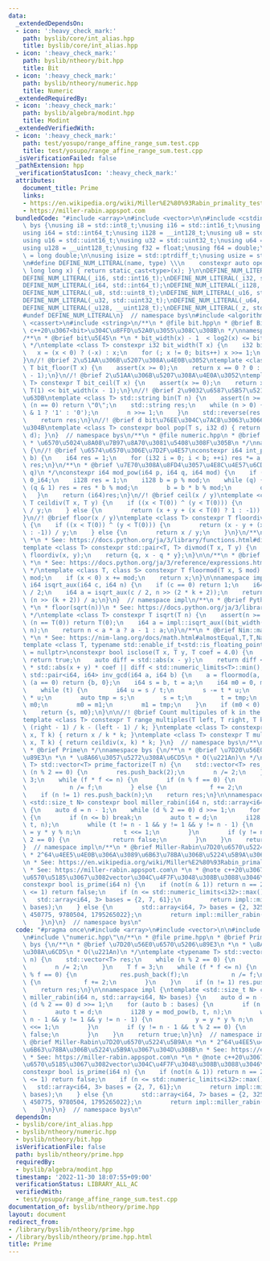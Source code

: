 ```yaml
---
data:
  _extendedDependsOn:
  - icon: ':heavy_check_mark:'
    path: byslib/core/int_alias.hpp
    title: byslib/core/int_alias.hpp
  - icon: ':heavy_check_mark:'
    path: byslib/ntheory/bit.hpp
    title: Bit
  - icon: ':heavy_check_mark:'
    path: byslib/ntheory/numeric.hpp
    title: Numeric
  _extendedRequiredBy:
  - icon: ':heavy_check_mark:'
    path: byslib/algebra/modint.hpp
    title: Modint
  _extendedVerifiedWith:
  - icon: ':heavy_check_mark:'
    path: test/yosupo/range_affine_range_sum.test.cpp
    title: test/yosupo/range_affine_range_sum.test.cpp
  _isVerificationFailed: false
  _pathExtension: hpp
  _verificationStatusIcon: ':heavy_check_mark:'
  attributes:
    document_title: Prime
    links:
    - https://en.wikipedia.org/wiki/Miller%E2%80%93Rabin_primality_test
    - https://miller-rabin.appspot.com
  bundledCode: "#include <array>\n#include <vector>\n\n#include <cstdint>\nnamespace\
    \ bys {\nusing i8 = std::int8_t;\nusing i16 = std::int16_t;\nusing i32 = std::int32_t;\n\
    using i64 = std::int64_t;\nusing i128 = __int128_t;\nusing u8 = std::uint8_t;\n\
    using u16 = std::uint16_t;\nusing u32 = std::uint32_t;\nusing u64 = std::uint64_t;\n\
    using u128 = __uint128_t;\nusing f32 = float;\nusing f64 = double;\nusing f128\
    \ = long double;\n\nusing isize = std::ptrdiff_t;\nusing usize = std::size_t;\n\
    \n#define DEFINE_NUM_LITERAL(name, type) \\\n    constexpr auto operator\"\" name(unsigned\
    \ long long x) { return static_cast<type>(x); }\n\nDEFINE_NUM_LITERAL(_i8, std::int8_t);\n\
    DEFINE_NUM_LITERAL(_i16, std::int16_t);\nDEFINE_NUM_LITERAL(_i32, std::int32_t);\n\
    DEFINE_NUM_LITERAL(_i64, std::int64_t);\nDEFINE_NUM_LITERAL(_i128, __int128_t);\n\
    DEFINE_NUM_LITERAL(_u8, std::uint8_t);\nDEFINE_NUM_LITERAL(_u16, std::uint16_t);\n\
    DEFINE_NUM_LITERAL(_u32, std::uint32_t);\nDEFINE_NUM_LITERAL(_u64, std::uint64_t);\n\
    DEFINE_NUM_LITERAL(_u128, __uint128_t);\nDEFINE_NUM_LITERAL(_z, std::size_t);\n\
    #undef DEFINE_NUM_LITERAL\n}  // namespace bys\n#include <algorithm>\n#include\
    \ <cassert>\n#include <string>\n/**\n * @file bit.hpp\n * @brief Bit\n * @note\
    \ c++20\u3067<bit>\u304C\u8FFD\u52A0\u3055\u308C\u308B\n */\nnamespace bys {\n\
    /**\n * @brief bit\u5E45\n *\n * bit_width(x) - 1  < log2(x) <= bit_width(x)\n\
    \ */\ntemplate <class T> constexpr i32 bit_width(T x) {\n    i32 bits = 0;\n \
    \   x = (x < 0) ? (-x) : x;\n    for (; x != 0; bits++) x >>= 1;\n    return bits;\n\
    }\n//! @brief 2\u51AA\u306B\u5207\u308A\u4E0B\u3052\ntemplate <class T> constexpr\
    \ T bit_floor(T x) {\n    assert(x >= 0);\n    return x == 0 ? 0 : T(1) << (bit_width(x)\
    \ - 1);\n}\n//! @brief 2\u51AA\u306B\u5207\u308A\u4E0A\u3052\ntemplate <class\
    \ T> constexpr T bit_ceil(T x) {\n    assert(x >= 0);\n    return x == 0 ? 1 :\
    \ T(1) << bit_width(x - 1);\n}\n//! @brief 2\u9032\u6587\u5B57\u5217\u306B\u5909\
    \u63DB\ntemplate <class T> std::string bin(T n) {\n    assert(n >= 0);\n    if\
    \ (n == 0) return \"0\";\n    std::string res;\n    while (n > 0) {\n        res.push_back(n\
    \ & 1 ? '1' : '0');\n        n >>= 1;\n    }\n    std::reverse(res.begin(), res.end());\n\
    \    return res;\n}\n//! @brief d bit\u76EE\u304C\u7ACB\u3063\u3066\u3044\u308B\
    \u304B\ntemplate <class T> constexpr bool pop(T s, i32 d) { return s & (T(1) <<\
    \ d); }\n}  // namespace bys\n/**\n * @file numeric.hpp\n * @brief Numeric\n *\n\
    \ * \u6570\u5024\u8A08\u7B97\u8A70\u3081\u5408\u308F\u305B\n */\nnamespace bys\
    \ {\n//! @brief \u6574\u6570\u306E\u7D2F\u4E57\nconstexpr i64 int_pow(i32 a, i32\
    \ b) {\n    i64 res = 1;\n    for (i32 i = 0; i < b; ++i) res *= a;\n    return\
    \ res;\n}\n/**\n * @brief \u7E70\u308A\u8FD4\u3057\u4E8C\u4E57\u6CD5\n *\n * O(log\
    \ q)\n */\nconstexpr i64 mod_pow(i64 p, i64 q, i64 mod) {\n    if (mod == 1) return\
    \ 0_i64;\n    i128 res = 1;\n    i128 b = p % mod;\n    while (q) {\n        if\
    \ (q & 1) res = res * b % mod;\n        b = b * b % mod;\n        q >>= 1;\n \
    \   }\n    return (i64)res;\n}\n//! @brief ceil(x / y)\ntemplate <class T> constexpr\
    \ T ceildiv(T x, T y) {\n    if ((x < T(0)) ^ (y < T(0))) {\n        return x\
    \ / y;\n    } else {\n        return (x + y + (x < T(0) ? 1 : -1)) / y;\n    }\n\
    }\n//! @brief floor(x / y)\ntemplate <class T> constexpr T floordiv(T x, T y)\
    \ {\n    if ((x < T(0)) ^ (y < T(0))) {\n        return (x - y + (x < T(0) ? 1\
    \ : -1)) / y;\n    } else {\n        return x / y;\n    }\n}\n/**\n * @brief Python::divmod\n\
    \ *\n * See: https://docs.python.org/ja/3/library/functions.html#divmod\n */\n\
    template <class T> constexpr std::pair<T, T> divmod(T x, T y) {\n    auto q =\
    \ floordiv(x, y);\n    return {q, x - q * y};\n}\n\n/**\n * @brief Python::%\n\
    \ *\n * See: https://docs.python.org/ja/3/reference/expressions.html#index-68\n\
    \ */\ntemplate <class T, class S> constexpr T floormod(T x, S mod) {\n    x %=\
    \ mod;\n    if (x < 0) x += mod;\n    return x;\n}\n\nnamespace impl {\nconstexpr\
    \ i64 isqrt_aux(i64 c, i64 n) {\n    if (c == 0) return 1;\n    i64 k = (c - 1)\
    \ / 2;\n    i64 a = isqrt_aux(c / 2, n >> (2 * k + 2));\n    return (a << k) +\
    \ (n >> (k + 2)) / a;\n}\n}  // namespace impl\n/**\n * @brief Python::math.isqrt\n\
    \ *\n * floor(sqrt(n))\n * See: https://docs.python.org/ja/3/library/math.html#math.isqrt\n\
    \ */\ntemplate <class T> constexpr T isqrt(T n) {\n    assert(n >= 0);\n    if\
    \ (n == T(0)) return T(0);\n    i64 a = impl::isqrt_aux((bit_width(n) - 1) / 2,\
    \ n);\n    return n < a * a ? a - 1 : a;\n}\n/**\n * @brief Nim::math::almostEqual\n\
    \ *\n * See: https://nim-lang.org/docs/math.html#almostEqual,T,T,Natural\n */\n\
    template <class T, typename std::enable_if_t<std::is_floating_point_v<T>, std::nullptr_t>\
    \ = nullptr>\nconstexpr bool isclose(T x, T y, T coef = 4.0) {\n    if (x == y)\
    \ return true;\n    auto diff = std::abs(x - y);\n    return diff <= std::numeric_limits<T>::epsilon()\
    \ * std::abs(x + y) * coef || diff < std::numeric_limits<T>::min();\n}\n\nconstexpr\
    \ std::pair<i64, i64> inv_gcd(i64 a, i64 b) {\n    a = floormod(a, b);\n    if\
    \ (a == 0) return {b, 0};\n    i64 s = b, t = a;\n    i64 m0 = 0, m1 = 1;\n\n\
    \    while (t) {\n        i64 u = s / t;\n        s -= t * u;\n        m0 -= m1\
    \ * u;\n        auto tmp = s;\n        s = t;\n        t = tmp;\n        tmp =\
    \ m0;\n        m0 = m1;\n        m1 = tmp;\n    }\n    if (m0 < 0) m0 += b / s;\n\
    \    return {s, m0};\n}\n\n//! @brief Count multipules of k in the [left, right)\n\
    template <class T> constexpr T range_multiples(T left, T right, T k) { return\
    \ (right - 1) / k - (left - 1) / k; }\ntemplate <class T> constexpr T multiple_floor(T\
    \ x, T k) { return x / k * k; }\ntemplate <class T> constexpr T multiple_ceil(T\
    \ x, T k) { return ceildiv(x, k) * k; }\n}  // namespace bys\n/**\n * @file prime.hpp\n\
    \ * @brief Prime\n */\nnamespace bys {\n/**\n * @brief \u7D20\u56E0\u6570\u5206\
    \u89E3\n *\n * \u8A66\u3057\u5272\u308A\u6CD5\n * O(\u221An)\n */\ntemplate <typename\
    \ T> std::vector<T> prime_factorize(T n) {\n    std::vector<T> res;\n    while\
    \ (n % 2 == 0) {\n        res.push_back(2);\n        n /= 2;\n    }\n    T f =\
    \ 3;\n    while (f * f <= n) {\n        if (n % f == 0) {\n            res.push_back(f);\n\
    \            n /= f;\n        } else {\n            f += 2;\n        }\n    }\n\
    \    if (n != 1) res.push_back(n);\n    return res;\n}\n\nnamespace impl {\ntemplate\
    \ <std::size_t N> constexpr bool miller_rabin(i64 n, std::array<i64, N> bases)\
    \ {\n    auto d = n - 1;\n    while (d % 2 == 0) d >>= 1;\n    for (auto b : bases)\
    \ {\n        if (n <= b) break;\n        auto t = d;\n        i128 y = mod_pow(b,\
    \ t, n);\n        while (t != n - 1 && y != 1 && y != n - 1) {\n            y\
    \ = y * y % n;\n            t <<= 1;\n        }\n        if (y != n - 1 && t %\
    \ 2 == 0) {\n            return false;\n        }\n    }\n    return true;\n}\n\
    }  // namespace impl\n/**\n * @brief Miller-Rabin\u7D20\u6570\u5224\u5B9A\n *\n\
    \ * 2^64\u4EE5\u4E0B\u306A\u3089\u6B63\u78BA\u306B\u5224\u5B9A\u3067\u304D\u308B\
    \n * See: https://en.wikipedia.org/wiki/Miller%E2%80%93Rabin_primality_test\n\
    \ * See: https://miller-rabin.appspot.com\n *\n * @note c++20\u3067constexpr\u95A2\
    \u6570\u5185\u3067\u3082vector\u304C\u4F7F\u3048\u308B\u3088\u3046\u306B\n */\n\
    constexpr bool is_prime(i64 n) {\n    if (not(n & 1)) return n == 2;\n    if (n\
    \ <= 1) return false;\n    if (n <= std::numeric_limits<i32>::max()) {\n     \
    \   std::array<i64, 3> bases = {2, 7, 61};\n        return impl::miller_rabin(n,\
    \ bases);\n    } else {\n        std::array<i64, 7> bases = {2, 325, 9375, 28178,\
    \ 450775, 9780504, 1795265022};\n        return impl::miller_rabin(n, bases);\n\
    \    }\n}\n}  // namespace bys\n"
  code: "#pragma once\n#include <array>\n#include <vector>\n\n#include \"../core/int_alias.hpp\"\
    \n#include \"numeric.hpp\"\n/**\n * @file prime.hpp\n * @brief Prime\n */\nnamespace\
    \ bys {\n/**\n * @brief \u7D20\u56E0\u6570\u5206\u89E3\n *\n * \u8A66\u3057\u5272\
    \u308A\u6CD5\n * O(\u221An)\n */\ntemplate <typename T> std::vector<T> prime_factorize(T\
    \ n) {\n    std::vector<T> res;\n    while (n % 2 == 0) {\n        res.push_back(2);\n\
    \        n /= 2;\n    }\n    T f = 3;\n    while (f * f <= n) {\n        if (n\
    \ % f == 0) {\n            res.push_back(f);\n            n /= f;\n        } else\
    \ {\n            f += 2;\n        }\n    }\n    if (n != 1) res.push_back(n);\n\
    \    return res;\n}\n\nnamespace impl {\ntemplate <std::size_t N> constexpr bool\
    \ miller_rabin(i64 n, std::array<i64, N> bases) {\n    auto d = n - 1;\n    while\
    \ (d % 2 == 0) d >>= 1;\n    for (auto b : bases) {\n        if (n <= b) break;\n\
    \        auto t = d;\n        i128 y = mod_pow(b, t, n);\n        while (t !=\
    \ n - 1 && y != 1 && y != n - 1) {\n            y = y * y % n;\n            t\
    \ <<= 1;\n        }\n        if (y != n - 1 && t % 2 == 0) {\n            return\
    \ false;\n        }\n    }\n    return true;\n}\n}  // namespace impl\n/**\n *\
    \ @brief Miller-Rabin\u7D20\u6570\u5224\u5B9A\n *\n * 2^64\u4EE5\u4E0B\u306A\u3089\
    \u6B63\u78BA\u306B\u5224\u5B9A\u3067\u304D\u308B\n * See: https://en.wikipedia.org/wiki/Miller%E2%80%93Rabin_primality_test\n\
    \ * See: https://miller-rabin.appspot.com\n *\n * @note c++20\u3067constexpr\u95A2\
    \u6570\u5185\u3067\u3082vector\u304C\u4F7F\u3048\u308B\u3088\u3046\u306B\n */\n\
    constexpr bool is_prime(i64 n) {\n    if (not(n & 1)) return n == 2;\n    if (n\
    \ <= 1) return false;\n    if (n <= std::numeric_limits<i32>::max()) {\n     \
    \   std::array<i64, 3> bases = {2, 7, 61};\n        return impl::miller_rabin(n,\
    \ bases);\n    } else {\n        std::array<i64, 7> bases = {2, 325, 9375, 28178,\
    \ 450775, 9780504, 1795265022};\n        return impl::miller_rabin(n, bases);\n\
    \    }\n}\n}  // namespace bys\n"
  dependsOn:
  - byslib/core/int_alias.hpp
  - byslib/ntheory/numeric.hpp
  - byslib/ntheory/bit.hpp
  isVerificationFile: false
  path: byslib/ntheory/prime.hpp
  requiredBy:
  - byslib/algebra/modint.hpp
  timestamp: '2022-11-30 18:07:55+09:00'
  verificationStatus: LIBRARY_ALL_AC
  verifiedWith:
  - test/yosupo/range_affine_range_sum.test.cpp
documentation_of: byslib/ntheory/prime.hpp
layout: document
redirect_from:
- /library/byslib/ntheory/prime.hpp
- /library/byslib/ntheory/prime.hpp.html
title: Prime
---
```

